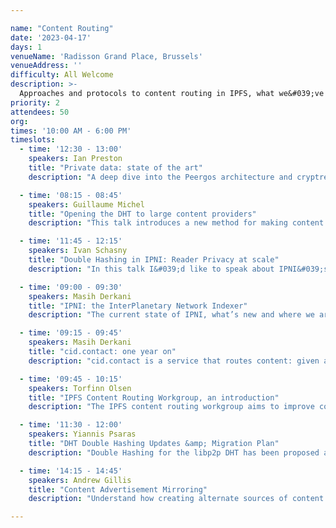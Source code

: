 ```yaml
---

name: "Content Routing"
date: '2023-04-17'
days: 1
venueName: 'Radisson Grand Place, Brussels'
venueAddress: ''
difficulty: All Welcome
description: >-
  Approaches and protocols to content routing in IPFS, what we&#039;ve learned so far, and directions for the future. Join this track to explore herding CIDs, bringing content providers closer to the seekers of content, new advances across content routing systems, and a fresh look at the horizon of what&#039;s to come.
priority: 2
attendees: 50
org: 
times: '10:00 AM - 6:00 PM'
timeslots:
  - time: '12:30 - 13:00'
    speakers: Ian Preston
    title: "Private data: state of the art"
    description: "A deep dive into the Peergos architecture and cryptree+ which gives post-quantum ciphertext-level access control, better metadata protection and better performance. Learn about our fully concurrent GC design, and other performance boosts."

  - time: '08:15 - 08:45'
    speakers: Guillaume Michel
    title: "Opening the DHT to large content providers"
    description: "This talk introduces a new method for making content publishing in the DHT less resource-intensive for large content providers. This technique, named Reprovide Sweep reduces the load of content publication by reproviding all provider records located in the same keyspace region at once. This strategy decreases the number of DHT lookups required for content publication, and the number of connections to open by 80x for a content provider advertising 100’000 CID. The talk will be of interest to those interested in IPFS optimization and improving the efficiency of large-scale content publication and discovery on the DHT. "

  - time: '11:45 - 12:15'
    speakers: Ivan Schasny
    title: "Double Hashing in IPNI: Reader Privacy at scale"
    description: "In this talk I&#039;d like to speak about IPNI&#039;s journey to implementing Double Hashing at scale. I&#039;ll cover:* what double hashing is and what benefits it gives to the user;* IPNI and DHT double hashing compatibility;* IPNI dataset migration;* how we run double hashing in production;* issues that we encountered.This talk will be interesting to those who already run IPNI by themselves (as they will want to implement Reader Privacy at some point) as well as to those who are just thinking to participate in the IPNI ecosystem."

  - time: '09:00 - 09:30'
    speakers: Masih Derkani
    title: "IPNI: the InterPlanetary Network Indexer"
    description: "The current state of IPNI, what’s new and where we are going"

  - time: '09:15 - 09:45'
    speakers: Masih Derkani
    title: "cid.contact: one year on"
    description: "cid.contact is a service that routes content: given a CID it finds providers of it along with metadata on how it can be retrieved. It has been almost a year since the launch of cid.contact. a lot has happened since. This talk goes over the latest and greatest offered by cid.contact, our journey in making it all happen and what&#039;s to come"

  - time: '09:45 - 10:15'
    speakers: Torfinn Olsen
    title: "IPFS Content Routing Workgroup, an introduction"
    description: "The IPFS content routing workgroup aims to improve content routing within the IPFS network by applying an intentional focus on effectiveness of content discovery and delivery mechanisms. We make group decisions around the design and implementation of new content routing protocols, optimize existing ones, and address the various technical challenges associated with decentralized content routing. We&#039;d like to make everyone aware of the important work this group is doing and encourage their participation."

  - time: '11:30 - 12:00'
    speakers: Yiannis Psaras
    title: "DHT Double Hashing Updates &amp; Migration Plan"
    description: "Double Hashing for the libp2p DHT has been proposed as an approach to improve libp2p&#039;s privacy. The approach, which includes breaking changes to the current DHT, has been discussed at IPFS Thing and Camp 2022. This talk will give a brief update of developments since IPFS Camp and most importantly will lay out the migration plan to the new double-hashing DHT."

  - time: '14:15 - 14:45'
    speakers: Andrew Gillis
    title: "Content Advertisement Mirroring"
    description: "Understand how creating alternate sources of content advertisement data is needed to unburden advertisement publishers, and start new indexers quickly.Discuss ideas that build on this capability, such as distributing content advertisement and providing alternate means of publishing it. Define basic outline for a protocol that enables interoperability of advertisement publishers and indexer operators."

---
```

